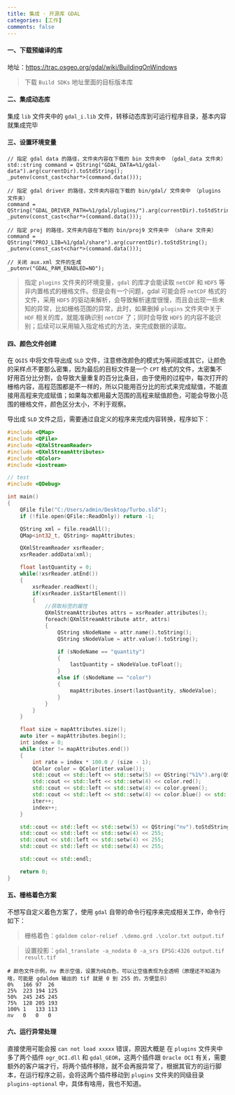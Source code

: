 ```yaml
---
title: 集成 · 开源库 GDAL
categories: [工作]
comments: false
---
```


#### 一、下载预编译的库

地址：https://trac.osgeo.org/gdal/wiki/BuildingOnWindows

> 下载 `Build SDKs` 地址里面的目标版本库

#### 二、集成动态库

集成 `lib` 文件夹中的 `gdal_i.lib` 文件，转移动态库到可运行程序目录，基本内容就集成完毕

#### 三、设置环境变量

```
// 指定 gdal data 的路径，文件夹内容在下载的 bin 文件夹中 （gdal_data 文件夹）
std::string command = QString("GDAL_DATA=%1/gdal-data").arg(currentDir).toStdString();
_putenv(const_cast<char*>(command.data()));

// 指定 gdal driver 的路径，文件夹内容在下载的 bin/gdal/ 文件夹中 （plugins 文件夹）
command = QString("GDAL_DRIVER_PATH=%1/gdal/plugins/").arg(currentDir).toStdString();
_putenv(const_cast<char*>(command.data()));

// 指定 proj 的路径，文件夹内容在下载的 bin/proj9 文件夹中 （share 文件夹）
command = QString("PROJ_LIB=%1/gdal/share").arg(currentDir).toStdString();
_putenv(const_cast<char*>(command.data()));

// 关闭 aux.xml 文件的生成
_putenv("GDAL_PAM_ENABLED=NO");
```

> 指定 `plugins` 文件夹的环境变量，`gdal` 的库才会能读取 `netCDF` 和 `HDF5` 等非内置格式的栅格文件。但是会有一个问题，gdal 可能会将 `netCDF` 格式的文件，采用 `HDF5` 的驱动来解析，会导致解析速度很慢，而且会出现一些未知的异常，比如栅格范围的异常，此时，如果删掉 `plugins` 文件夹中关于 `HDF` 相关的库，就能准确识别 `netCDF` 了；同时会导致 `HDF5` 的内容不能识别；后续可以采用输入指定格式的方法，来完成数据的读取。 

#### 四、颜色文件创建

在 `QGIS` 中将文件导出成 `SLD` 文件，注意修改颜色的模式为等间距或其它，让颜色的采样点不要那么密集，因为最后的目标文件是一个 `CPT` 格式的文件，太密集不好用百分比分割，会导致大量重复的百分比条目，由于使用的过程中，每次打开的栅格内容，高程范围都是不一样的，所以只能用百分比的形式来完成赋值，不能直接用高程来完成赋值；如果每次都用最大范围的高程来赋值颜色，可能会导致小范围的栅格文件，颜色区分太小，不利于观察。

导出成 `SLD` 文件之后，需要通过自定义的程序来完成内容转换，程序如下：

```c++
#include <QMap>
#include <QFile>
#include <QXmlStreamReader>
#include <QXmlStreamAttributes>
#include <QColor>
#include <iostream>

// test
#include <QDebug>

int main()
{
    QFile file("C:/Users/admin/Desktop/Turbo.sld");
    if (!file.open(QFile::ReadOnly)) return -1;

    QString xml = file.readAll();
    QMap<int32_t, QString> mapAttributes;

    QXmlStreamReader xsrReader;
    xsrReader.addData(xml);

    float lastQuantity = 0;
    while(!xsrReader.atEnd())
    {
        xsrReader.readNext();
        if(xsrReader.isStartElement())
        {
            //获取标签的属性
            QXmlStreamAttributes attrs = xsrReader.attributes();
            foreach(QXmlStreamAttribute attr, attrs)
            {
                QString sNodeName = attr.name().toString();
                QString sNodeValue = attr.value().toString();

                if (sNodeName == "quantity")
                {
                    lastQuantity = sNodeValue.toFloat();
                }
                else if (sNodeName == "color")
                {
                    mapAttributes.insert(lastQuantity, sNodeValue);
                }
            }
        }
    }

    float size = mapAttributes.size();
    auto iter = mapAttributes.begin();
    int index = 0;
    while (iter != mapAttributes.end())
    {
        int rate = index * 100.0 / (size - 1);
        QColor color = QColor(iter.value());
        std::cout << std::left << std::setw(5) << QString("%1%").arg(QString::number(rate)).toStdString();
        std::cout << std::left << std::setw(4) << color.red();
        std::cout << std::left << std::setw(4) << color.green();
        std::cout << std::left << std::setw(4) << color.blue() << std::endl;
        iter++;
        index++;
    }

    std::cout << std::left << std::setw(5) << QString("nv").toStdString();
    std::cout << std::left << std::setw(4) << 255;
    std::cout << std::left << std::setw(4) << 255;
    std::cout << std::left << std::setw(4) << 255;

    std::cout << std::endl;

    return 0;
}
```

#### 五、栅格着色方案

不想写自定义着色方案了，使用 `gdal` 自带的命令行程序来完成相关工作，命令行如下：

> 栅格着色：`gdaldem color-relief .\demo.grd .\color.txt output.tif`

> 设置投影：`gdal_translate -a_nodata 0 -a_srs EPSG:4326 output.tif result.tif`

```shell
# 颜色文件示例，nv 表示空值，设置为纯白色，可以让空值表现为全透明（原理还不知道为啥，可能是 gdaldem 输出的 tif 就是 0 到 255 的，方便显示）
0%   166 97  26  
25%  223 194 125 
50%  245 245 245 
75%  128 205 193 
100% 1   133 113 
nv   0   0   0
```

#### 六、运行异常处理

直接使用可能会报 `can not load xxxxx` 错误，原因大概是 在 `plugins` 文件夹中多了两个插件 `ogr_OCI.dll` 和 `gdal_GEOR`，这两个插件跟 `Oracle OCI` 有关，需要额外的客户端才行，将两个插件移除，就不会再报异常了，根据其官方的运行脚本，在运行程序之前，会将这两个插件移动到 `plugins` 文件夹的同级目录 `plugins-optional` 中，具体有啥用，我也不知道。



